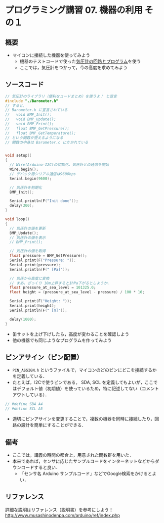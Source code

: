 # プログラミング講習 07. 機器の利用 その１
## 概要
+ マイコンに接続した機器を使ってみよう
	- 機器のテストコードで使った[気圧計の回路とプログラム](../Test_Barometer)を使う
	- ここでは，気圧計をつかって，今の高度を求めてみよう


## ソースコード
```cpp
// 気圧計のライブラリ（便利なコードまとめ）を使うよ！ と宣言
#include "./Barometer.h"
// すると，
// Barometer.h に宣言されている
//   void BMP_Init();
//   void BMP_Update();
//   void BMP_Print();
//   float BMP_GetPressure();
//   float BMP_GetTemperature();
// という関数が使えるようになる
// 関数の中身は Barometer.c にかかれている


void setup()
{
  // Wire(Arduino-I2C)の初期化．気圧計との通信を開始
  Wire.begin();
  // デバック用シリアル通信は9600bps
  Serial.begin(9600);

  // 気圧計を初期化
  BMP_Init();

  Serial.println(F("Init done"));
  delay(300);
}

void loop()
{
  // 気圧計の値を更新
  BMP_Update();
  // 気圧計の値を表示
  // BMP_Print();

  // 気圧計の値を取得
  float pressure = BMP_GetPressure();
  Serial.print(F("Pressure: "));
  Serial.print(pressure);
  Serial.println(F(" [Pa]"));

  // 気圧から高度に変換
  // まあ，ざっくり 10m上昇すると1hPa下がるとしようか．
  float pressure_at_sea_level = 101325.0;
  float height = (pressure_at_sea_level - pressure) / 100 * 10;

  Serial.print(F("Height: "));
  Serial.print(height);
  Serial.println(F(" [m]"));

  delay(1000);
}
```

+ 缶サットを上げ下げしたら，高度が変わることを確認しよう
+ 他の機器でも同じようなプログラムを作ってみよう


## ピンアサイン（ピン配置）
+ `PIN_ASSIGN.h` というファイルで，マイコンのどのピンにどこを接続するかを定義している．
+ たとえば，I2Cで使うピンである， SDA, SCL を定義してもよいが，ここではデフォルト値（初期値）を使っているため，特に記述してない（コメントアウトしている）．
```cpp
// #define SDA A4
// #define SCL A5
```
+ 適切にピンアサインを変更することで，複数の機器を同時に接続したり，回路の設計を簡単にすることができる．


## 備考
+ ここでは，講義の時間の都合上，用意された関数群を用いた．
+ 本来であれば，センサに応じたサンプルコードをインターネットなどからダウンロードすると良い．
	- 「センサ名 Arduino サンプルコード」などでGoogle検索をかけるとよい．


## リファレンス
詳細な説明はリファレンス（説明書）を参考にしよう！  
http://www.musashinodenpa.com/arduino/ref/index.php
